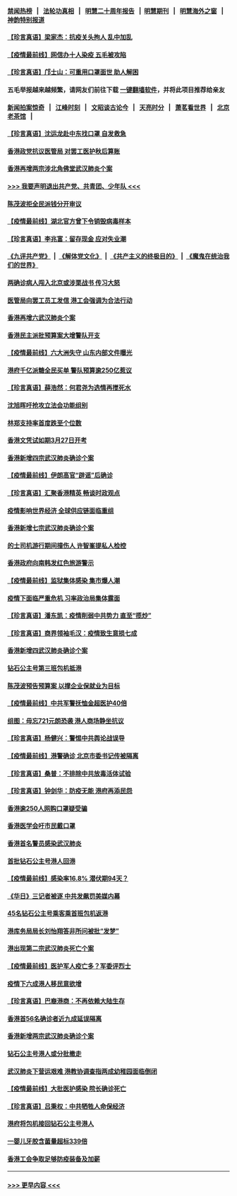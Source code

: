 #### [禁闻热榜](热点新闻.md?=0)  &nbsp;&nbsp;|&nbsp;&nbsp; [法轮功真相](https://github.com/gfw-breaker/truth/blob/master/README.md?=0) &nbsp;&nbsp;|&nbsp;&nbsp; [明慧二十周年报告](https://github.com/gfw-breaker/mh-reports/blob/master/README.md?=0) &nbsp;&nbsp;|&nbsp;&nbsp;[明慧期刊](https://github.com/gfw-breaker/mh-qikan) &nbsp;&nbsp;|&nbsp;&nbsp; [明慧海外之窗](https://github.com/gfw-breaker/mh-news/blob/master/README.md?=0) &nbsp;&nbsp;|&nbsp;&nbsp; [神韵特别报道](https://github.com/gfw-breaker/mh-news/blob/master/shenyun.md?=0)
#### [【珍言真语】梁家杰：抗疫关头拘人 乱中加乱](../pages/nsc415/n11907444.md?t=03020331) 
#### [【疫情最前线】网信办十人染疫 五毛被攻陷](../pages/nsc415/n11903757.md?t=03020331) 
#### [【珍言真语】邝士山：可重用口罩面世 助人解困](../pages/nsc415/n11903875.md?t=03020331) 
#### 五毛举报越来越频繁，请网友们前往下载 [一键翻墙软件](https://github.com/gfw-breaker/ssr-accounts)，并将此项目推荐给亲友
#### [新闻拍案惊奇](https://github.com/gfw-breaker/banned-news/blob/master/pages/link4.md) &nbsp;&nbsp;|&nbsp;&nbsp; [江峰时刻](https://github.com/gfw-breaker/banned-news/blob/master/pages/link4.md) &nbsp;&nbsp;|&nbsp;&nbsp; [文昭谈古论今](https://github.com/gfw-breaker/banned-news/blob/master/pages/link4.md) &nbsp;&nbsp;|&nbsp;&nbsp; [天亮时分](https://github.com/gfw-breaker/banned-news/blob/master/pages/link4.md) &nbsp;&nbsp;|&nbsp;&nbsp; [萧茗看世界](https://github.com/gfw-breaker/banned-news/blob/master/pages/link4.md) &nbsp;&nbsp;|&nbsp;&nbsp; [北京老茶馆](https://github.com/gfw-breaker/banned-news/blob/master/pages/link4.md) &nbsp;&nbsp;|&nbsp;&nbsp; 
#### [【珍言真语】沈运龙赴中东找口罩 自发救急](../pages/nsc415/n11903291.md?t=03020331) 
#### [香港政党抗议医管局 对罢工医护秋后算账](../pages/nsc415/n11901746.md?t=03020331) 
#### [香港再增两宗涉北角佛堂武汉肺炎个案](../pages/nsc415/n11901737.md?t=03020331) 
#### [>>> 我要声明退出共产党、共青团、少年队 <<<](https://github.com/begood0513/goodnews/blob/master/quit/letter.md) 
#### [陈茂波拒全民派钱分开审议](../pages/nsc415/n11901672.md?t=03020331) 
#### [【疫情最前线】湖北官方曾下令销毁病毒样本](../pages/nsc415/n11901518.md?t=03020331) 
#### [【珍言真语】李兆富：留存现金 应对失业潮](../pages/nsc415/n11901448.md?t=03020331) 
#### [《九评共产党》](https://github.com/begood0513/9ping.md/blob/master/README.md) &nbsp;|&nbsp; [《解体党文化》](../../../../jtdwh.md/blob/master/README.md)  &nbsp;|&nbsp; [《共产主义的终极目的》](../../../../gczydzjmd.md/blob/master/README.md) &nbsp;|&nbsp; [《魔鬼在统治我们的世界》](../../../../mgztzwmdsj.md/blob/master/README.md) 
#### [两确诊病人闯入北京或涉栗战书 传习大怒](../pages/nsc415/n11901180.md?t=03020331) 
#### [医管局向罢工员工发信 港工会强调为合法行动](../pages/nsc415/n11898870.md?t=03020331) 
#### [香港再增六武汉肺炎个案](../pages/nsc415/n11898843.md?t=03020331) 
#### [香港民主派批预算案大增警队开支](../pages/nsc415/n11898813.md?t=03020331) 
#### [【疫情最前线】六大洲失守 山东内部文件曝光](../pages/nsc415/n11898455.md?t=03020331) 
#### [港府千亿派糖全民买单 警队预算逾250亿惹议](../pages/nsc415/n11898608.md?t=03020331) 
#### [【珍言真语】薛浩然：何君尧为选情再搅死水](../pages/nsc415/n11898269.md?t=03020331) 
#### [沈旭晖吁抢攻立法会功能组别](../pages/nsc415/n11896084.md?t=03020331) 
#### [林郑支持率首度跌至个位数](../pages/nsc415/n11896058.md?t=03020331) 
#### [香港文凭试如期3月27日开考](../pages/nsc415/n11896055.md?t=03020331) 
#### [香港新增四宗武汉肺炎确诊个案](../pages/nsc415/n11896040.md?t=03020331) 
#### [【疫情最前线】伊朗高官“辟谣”后确诊](../pages/nsc415/n11895902.md?t=03020331) 
#### [【珍言真语】汇聚香港精英 畅谈时政观点](../pages/nsc415/n11895733.md?t=03020331) 
#### [疫情影响世界经济 全球供应链面临重组](../pages/nsc415/n11895634.md?t=03020331) 
#### [香港新增七宗武汉肺炎确诊个案](../pages/nsc415/n11893498.md?t=03020331) 
#### [的士司机游行期间撞伤人 许智峯提私人检控](../pages/nsc415/n11893483.md?t=03020331) 
#### [香港政府向南韩发红色旅游警示](../pages/nsc415/n11893398.md?t=03020331) 
#### [【疫情最前线】监狱集体感染 集市爆人潮](../pages/nsc415/n11893181.md?t=03020331) 
#### [疫情下面临严重危机  习率政治局集体露面](../pages/nsc415/n11893305.md?t=03020331) 
#### [【珍言真语】潘东凯：疫情削弱中共势力 直至“揽炒”](../pages/nsc415/n11892866.md?t=03020331) 
#### [【珍言真语】商界领袖毛汉：疫情致生意损七成](../pages/nsc415/n11890348.md?t=03020331) 
#### [香港新增四武汉肺炎确诊个案](../pages/nsc415/n11890610.md?t=03020331) 
#### [钻石公主号第三班包机抵港](../pages/nsc415/n11890645.md?t=03020331) 
#### [陈茂波预告预算案 以撑企业保就业为目标](../pages/nsc415/n11890574.md?t=03020331) 
#### [【疫情最前线】中共军警抚恤金超医护40倍](../pages/nsc415/n11890458.md?t=03020331) 
#### [组图：毋忘721元朗恐袭 港人商场静坐抗议](../pages/nsc415/n11876882.md?t=03020331) 
#### [【珍言真语】杨健兴：警惕中共舆论战误导](../pages/nsc415/n11888131.md?t=03020331) 
#### [【疫情最前线】港警确诊 北京市委书记传被隔离](../pages/nsc415/n11886872.md?t=03020331) 
#### [【珍言真语】桑普：不排除中共放毒活体试验](../pages/nsc415/n11886832.md?t=03020331) 
#### [【珍言真语】钟剑华：防疫无能 港府再添民怨](../pages/nsc415/n11884504.md?t=03020331) 
#### [香港逾250人网购口罩疑受骗](../pages/nsc415/n11884388.md?t=03020331) 
#### [香港医学会吁市民戴口罩](../pages/nsc415/n11884367.md?t=03020331) 
#### [香港首名警员感染武汉肺炎](../pages/nsc415/n11884357.md?t=03020331) 
#### [首批钻石公主号港人回港](../pages/nsc415/n11884333.md?t=03020331) 
#### [【疫情最前线】感染率16.8% 潜伏期94天？](../pages/nsc415/n11884256.md?t=03020331) 
#### [《华日》三记者被逐 中共发飙罚美媒内幕](../pages/nsc415/n11884184.md?t=03020331) 
#### [45名钻石公主号乘客乘首班包机返港](../pages/nsc415/n11881770.md?t=03020331) 
#### [港库务局局长刘怡翔答非所问被批“发梦”](../pages/nsc415/n11881752.md?t=03020331) 
#### [港出现第二宗武汉肺炎死亡个案](../pages/nsc415/n11881736.md?t=03020331) 
#### [【疫情最前线】医护军人疫亡多？军委评烈士](../pages/nsc415/n11881655.md?t=03020331) 
#### [疫情下六成港人移民意欲增](../pages/nsc415/n11881699.md?t=03020331) 
#### [【珍言真语】巴裔港商：不再依赖大陆生存](../pages/nsc415/n11881126.md?t=03020331) 
#### [香港首56名确诊者近九成延误隔离](../pages/nsc415/n11879079.md?t=03020331) 
#### [香港新增两宗武汉肺炎确诊个案](../pages/nsc415/n11879064.md?t=03020331) 
#### [钻石公主号港人或分批撤走](../pages/nsc415/n11879029.md?t=03020331) 
#### [武汉肺炎下营运艰难 港教协调查指两成幼稚园面临倒闭](../pages/nsc415/n11878989.md?t=03020331) 
#### [【疫情最前线】大批医护感染 院长确诊死亡](../pages/nsc415/n11878595.md?t=03020331) 
#### [【珍言真语】吕秉权：中共牺牲人命保经济](../pages/nsc415/n11878390.md?t=03020331) 
#### [港府将包机接回钻石公主号港人](../pages/nsc415/n11876352.md?t=03020331) 
#### [一婴儿牙胶含菌量超标339倍](../pages/nsc415/n11876336.md?t=03020331) 
#### [香港工会争取足够防疫装备及加薪](../pages/nsc415/n11876313.md?t=03020331) 

----
#### [ >>> 更早内容 <<< ](../indexes/nsc415-earlier.md)
